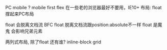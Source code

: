PC mobile ?
mobile first 
flex 在一些老的浏览器最好不要用，IE10+
布局: float 撑起来PC布局 

float 会脱离文档流
BFC 
float 脱离文档流跟position:absolute不一样
float 是魔鬼 会影响兄弟元素

两列式布局, 除了float 还有谁?
inline-block  grid